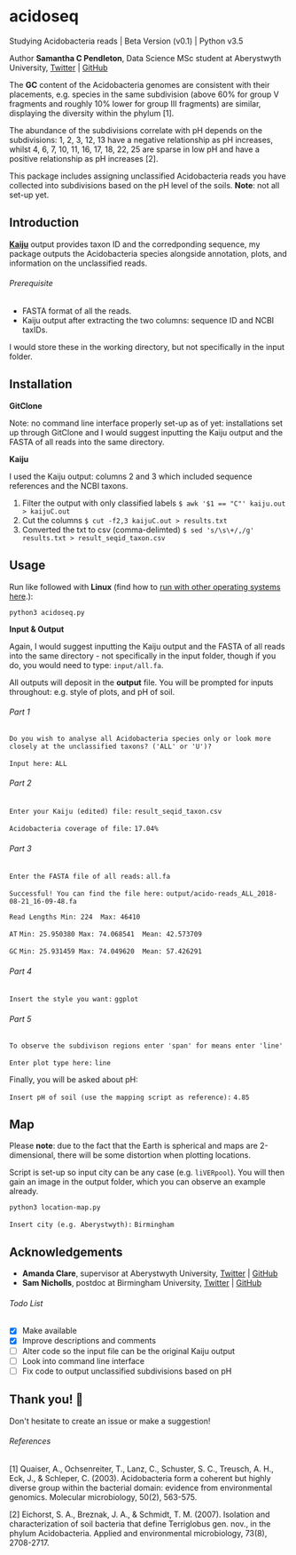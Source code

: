 # acidoseq

Studying Acidobacteria reads | Beta Version (v0.1) | Python v3.5 

Author __Samantha C Pendleton__, Data Science MSc student at Aberystwyth University, [Twitter](https://twitter.com/sap218) | [GitHub](https://github.com/sap218)

The **GC** content of the Acidobacteria genomes are consistent with their placements, e.g. species in the same subdivision (above 60\% for group V fragments and roughly 10\% lower for group III fragments) are similar, displaying the diversity within the phylum [1].

The abundance of the subdivisions correlate with pH depends on the subdivisions: 1, 2, 3, 12, 13 have a negative relationship as pH increases, whilst 4, 6, 7, 10, 11, 16, 17, 18, 22, 25 are sparse in low pH and have a positive relationship as pH increases [2].

This package includes assigning unclassified Acidobacteria reads you have collected into subdivisions based on the pH level of the soils. **Note**: not all set-up yet.

## Introduction
[**Kaiju**](http://kaiju.binf.ku.dk) output provides taxon ID and the corredponding sequence, my package outputs the Acidobacteria species alongside annotation, plots, and information on the unclassified reads.

###### Prerequisite
- FASTA format of all the reads.
- Kaiju output after extracting the two columns: sequence ID and NCBI taxIDs.

I would store these in the working directory, but not specifically in the input folder.

## Installation

**GitClone**

Note: no command line interface properly set-up as of yet: installations set up through GitClone and I would suggest inputting the Kaiju output and the FASTA of all reads into the same directory.

**Kaiju**

I used the Kaiju output: columns 2 and 3 which included sequence references and the NCBI taxons.

1. Filter the output with only classified labels	`$ awk '$1 == "C"' kaiju.out > kaijuC.out`
2. Cut the columns					`$ cut -f2,3 kaijuC.out > results.txt`
3. Converted the txt to csv (comma-delimted)		`$ sed 's/\s\+/,/g' results.txt > result_seqid_taxon.csv`

## Usage
Run like followed with **Linux** (find how to [run with other operating systems here](https://en.wikibooks.org/wiki/Python_Programming/Creating_Python_Programs).):

`python3 acidoseq.py`

**Input & Output**

Again, I would suggest inputting the Kaiju output and the FASTA of all reads into the same directory - not specifically in the input folder, though if you do, you would need to type: `input/all.fa`.

All outputs will deposit in the **output** file. You will be prompted for inputs throughout: e.g. style of plots, and pH of soil.

###### Part 1
`Do you wish to analyse all Acidobacteria species only or look more closely at the unclassified taxons?	('ALL' or 'U')?` 

`Input here:` `ALL`

###### Part 2
`Enter your Kaiju (edited) file:` `result_seqid_taxon.csv`

`Acidobacteria coverage of file:` `17.04%`

###### Part 3
`Enter the FASTA file of all reads:` `all.fa`

`Successful! You can find the file here:` `output/acido-reads_ALL_2018-08-21_16-09-48.fa`

`Read Lengths Min: 224	Max: 46410`

`AT`	`Min: 25.950380	Max: 74.068541	Mean: 42.573709`

`GC`	`Min: 25.931459	Max: 74.049620	Mean: 57.426291`

###### Part 4
`Insert the style you want:` `ggplot`

###### Part 5
`To observe the subdivison regions enter 'span' for means enter 'line'`

`Enter plot type here:` `line`

Finally, you will be asked about pH:

`Insert pH of soil (use the mapping script as reference):` `4.85`

## Map
Please **note**: due to the fact that the Earth is spherical and maps are 2-dimensional, there will be some distortion when plotting locations.

Script is set-up so input city can be any case (e.g. `liVERpool`). You will then gain an image in the output folder, which you can observe an example already. 

`python3 location-map.py`

`Insert city (e.g. Aberystwyth):` `Birmingham`

## Acknowledgements
* **Amanda Clare**, supervisor at Aberystwyth University, [Twitter](https://twitter.com/afcaber) | [GitHub](https://github.com/amandaclare)
* **Sam Nicholls**, postdoc at Birmingham University, [Twitter](https://twitter.com/samstudio8) | [GitHub](https://github.com/SamStudio8)

###### Todo List
- [x] Make available
- [x] Improve descriptions and comments
- [ ] Alter code so the input file can be the original Kaiju output
- [ ] Look into command line interface
- [ ] Fix code to output unclassified subdivisions based on pH

## Thank you! :seedling:

Don't hesitate to create an issue or make a suggestion!

###### References
[1] Quaiser, A., Ochsenreiter, T., Lanz, C., Schuster, S. C., Treusch, A. H., Eck, J., & Schleper, C. (2003). Acidobacteria form a coherent but highly diverse group within the bacterial domain: evidence from environmental genomics. Molecular microbiology, 50(2), 563-575.

[2] Eichorst, S. A., Breznak, J. A., & Schmidt, T. M. (2007). Isolation and characterization of soil bacteria that define Terriglobus gen. nov., in the phylum Acidobacteria. Applied and environmental microbiology, 73(8), 2708-2717.
